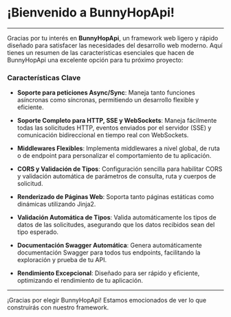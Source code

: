 # ¡Bienvenido a BunnyHopApi!

---

Gracias por tu interés en **BunnyHopApi**, un framework web ligero y rápido diseñado para satisfacer las necesidades del desarrollo web moderno. Aquí tienes un resumen de las características esenciales que hacen de BunnyHopApi una excelente opción para tu próximo proyecto:

### Características Clave

- **Soporte para peticiones Async/Sync**: Maneja tanto funciones asíncronas como síncronas, permitiendo un desarrollo flexible y eficiente.

- **Soporte Completo para HTTP, SSE y WebSockets**: Maneja fácilmente todas las solicitudes HTTP, eventos enviados por el servidor (SSE) y comunicación bidireccional en tiempo real con WebSockets.

- **Middlewares Flexibles**: Implementa middlewares a nivel global, de ruta o de endpoint para personalizar el comportamiento de tu aplicación.

- **CORS y Validación de Tipos**: Configuración sencilla para habilitar CORS y validación automática de parámetros de consulta, ruta y cuerpos de solicitud.

- **Renderizado de Páginas Web**: Soporta tanto páginas estáticas como dinámicas utilizando Jinja2.

- **Validación Automática de Tipos**: Valida automáticamente los tipos de datos de las solicitudes, asegurando que los datos recibidos sean del tipo esperado.

- **Documentación Swagger Automática**: Genera automáticamente documentación Swagger para todos tus endpoints, facilitando la exploración y prueba de tu API.

- **Rendimiento Excepcional**: Diseñado para ser rápido y eficiente, optimizando el rendimiento de tu aplicación.


---

¡Gracias por elegir BunnyHopApi! Estamos emocionados de ver lo que construirás con nuestro framework.
